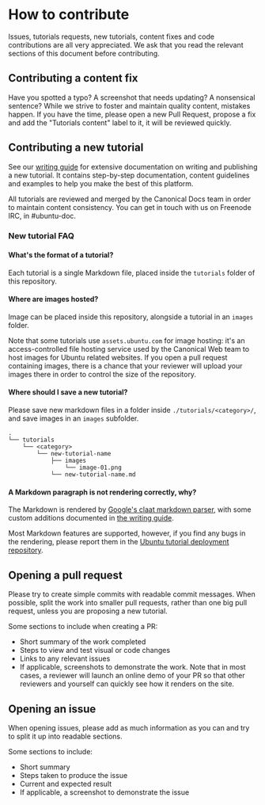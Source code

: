 # How to contribute

Issues, tutorials requests, new tutorials, content fixes and code contributions are all very appreciated. We ask that you read the relevant sections of this document before contributing.

## Contributing a content fix

Have you spotted a typo? A screenshot that needs updating? A nonsensical sentence? While we strive to foster and maintain quality content, mistakes happen. If you have the time, please open a new Pull Request, propose a fix and add the "Tutorials content" label to it, it will be reviewed quickly.

## Contributing a new tutorial

See our [writing guide](https://tutorials.ubuntu.com/?q=tutorial+guidelines) for extensive documentation on writing and publishing a new tutorial. It contains step-by-step documentation, content guidelines and examples to help you make the best of this platform. 

All tutorials are reviewed and merged by the Canonical Docs team in order to maintain content consistency. You can get in touch with us on Freenode IRC, in #ubuntu-doc.

### New tutorial FAQ

#### What's the format of a tutorial?

Each tutorial is a single Markdown file, placed inside the `tutorials` folder of this repository.

#### Where are images hosted?

Image can be placed inside this repository, alongside a tutorial in an `images` folder.

Note that some tutorials use `assets.ubuntu.com` for image hosting: it's an access-controlled file hosting service used by the Canonical Web team to host images for Ubuntu related websites. If you open a pull request containing images, there is a chance that your reviewer will upload your images there in order to control the size of the repository.

#### Where should I save a new tutorial?

Please save new markdown files in a folder inside `./tutorials/<category>/`, and save images in an `images` subfolder.

```
.
└── tutorials
    └── <category>
        └── new-tutorial-name
            ├── images
                └── image-01.png
            └── new-tutorial-name.md
```

#### A Markdown paragraph is not rendering correctly, why?

The Markdown is rendered by [Google's claat markdown parser](https://github.com/googlecodelabs/tools/tree/master/claat/parser/md), with some custom additions documented in [the writing guide](https://tutorials.ubuntu.com/?q=tutorial+guidelines).

Most Markdown features are supported, however, if you find any bugs in the rendering, please report them in the [Ubuntu tutorial deployment repository](https://github.com/ubuntu/tutorial-deployment).

## Opening a pull request

Please try to create simple commits with readable commit messages. When possible, split the work into smaller pull requests, rather than one big pull request, unless you are proposing a new tutorial.

Some sections to include when creating a PR:
 - Short summary of the work completed
 - Steps to view and test visual or code changes
 - Links to any relevant issues
 - If applicable, screenshots to demonstrate the work. Note that in most cases, a reviewer will launch an online demo of your PR so that other reviewers and yourself can quickly see how it renders on the site.

## Opening an issue

When opening issues, please add as much information as you can and try to split it up into readable sections.

Some sections to include:
 - Short summary
 - Steps taken to produce the issue
 - Current and expected result
 - If applicable, a screenshot to demonstrate the issue
